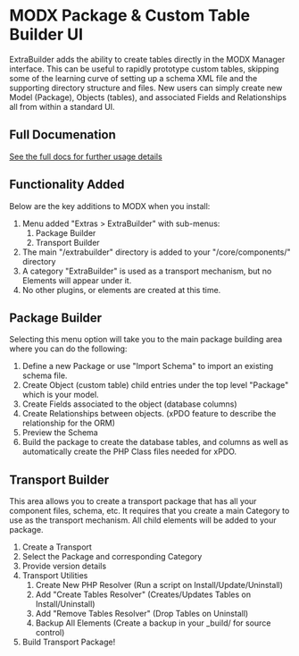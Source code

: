 # MODX Package & Custom Table Builder UI
ExtraBuilder adds the ability to create tables directly in the MODX Manager interface. This can be useful to rapidly prototype custom tables, skipping some of the learning curve of setting up a schema XML file and the supporting directory structure and files. New users can simply create new Model (Package), Objects (tables), and associated Fields and Relationships all from within a standard UI.

## Full Documenation
[See the full docs for further usage details](https://gearvy.com/docs/extrabuilder/)


## Functionality Added
Below are the key additions to MODX when you install:

1. Menu added "Extras > ExtraBuilder" with sub-menus:
    1. Package Builder
    2. Transport Builder
2. The main "/extrabuilder" directory is added to your "/core/components/" directory
3. A category "ExtraBuilder" is used as a transport mechanism, but no Elements will appear under it.
3. No other plugins, or elements are created at this time.

## Package Builder
Selecting this menu option will take you to the main package building area where you can do the following:

1. Define a new Package or use "Import Schema" to import an existing schema file.
2. Create Object (custom table) child entries under the top level "Package" which is your model.
3. Create Fields associated to the object (database columns)
4. Create Relationships between objects. (xPDO feature to describe the relationship for the ORM)
5. Preview the Schema
6. Build the package to create the database tables, and columns as well as automatically create the PHP Class files needed for xPDO.

## Transport Builder
This area allows you to create a transport package that has all your component files, schema, etc. It requires that you create a main Category to use as the transport mechanism. All child elements will be added to your package.

1. Create a Transport
2. Select the Package and corresponding Category
3. Provide version details
4. Transport Utilities
    1. Create New PHP Resolver (Run a script on Install/Update/Uninstall)
    2. Add "Create Tables Resolver" (Creates/Updates Tables on Install/Uninstall)
    3. Add "Remove Tables Resolver" (Drop Tables on Uninstall)
    4. Backup All Elements (Create a backup in your _build/ for source control)
5. Build Transport Package!
